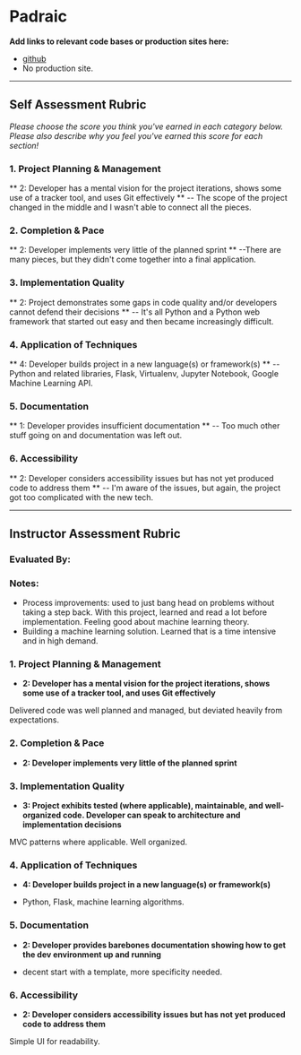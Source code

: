 # Padraic

**Add links to relevant code bases or production sites here:**

* [github](https://github.com/podoglyph/bikeshare_flask)
* No production site.

---------------

Self Assessment Rubric
------------

_Please choose the score you think you've earned in each category below. Please also describe why you feel you've earned this score for each section!_

### 1. Project Planning & Management

**   2: Developer has a mental vision for the project iterations, shows some use of a tracker tool, and uses Git effectively **   -- The scope of the project changed in the middle and I wasn't able to connect all the pieces.

### 2. Completion & Pace

**   2: Developer implements very little of the planned sprint **
     --There are many pieces, but they didn't come together into a final application.

### 3. Implementation Quality

**   2: Project demonstrates some gaps in code quality and/or developers cannot defend their decisions **
     -- It's all Python and a Python web framework that started out easy and then became increasingly difficult.

### 4. Application of Techniques

**   4: Developer builds project in a new language(s) or framework(s) **
     -- Python and related libraries, Flask, Virtualenv, Jupyter Notebook, Google Machine Learning API.

### 5. Documentation

**   1: Developer provides insufficient documentation **
     -- Too much other stuff going on and documentation was left out.

### 6. Accessibility

**   2: Developer considers accessibility issues but has not yet produced code to address them **
     -- I'm aware of the issues, but again, the project got too complicated with the new tech.

---------------


Instructor Assessment Rubric
------------

### Evaluated By:

### Notes:

* Process improvements: used to just bang head on problems without taking a
  step back. With this project, learned and read a lot before
  implementation. Feeling good about machine learning theory.
* Building a machine learning solution. Learned that is a time intensive and
  in high demand.

### 1. Project Planning & Management

*   **2: Developer has a mental vision for the project iterations, shows some use of a tracker tool, and uses Git effectively**

Delivered code was well planned and managed, but deviated heavily from
expectations.

### 2. Completion & Pace

*   **2: Developer implements very little of the planned sprint**

### 3. Implementation Quality

*   **3: Project exhibits tested (where applicable), maintainable, and well-organized code. Developer can speak to architecture and implementation decisions**

MVC patterns where applicable. Well organized.

### 4. Application of Techniques

*   **4: Developer builds project in a new language(s) or framework(s)**

* Python, Flask, machine learning algorithms.

### 5. Documentation

*   **2: Developer provides barebones documentation showing how to get the dev environment up and running**

* decent start with a template, more specificity needed.

### 6. Accessibility

*   **2: Developer considers accessibility issues but has not yet produced code to address them**

Simple UI for readability.

